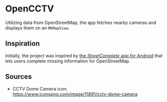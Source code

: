 # OpenCCTV

Utilizing data from OpenStreetMap, the app fetches nearby cameras and displays them on an `MKMapView`.

## Inspiration

Initially, the project was inspired by [the _StreetComplete_ app for Android][1] that lets users complete missing information for OpenStreetMap.

## Sources

- CCTV Dome Camera icon: https://www.iconspng.com/image/11891/cctv-dome-camera

[1]: https://github.com/westnordost/StreetComplete/
